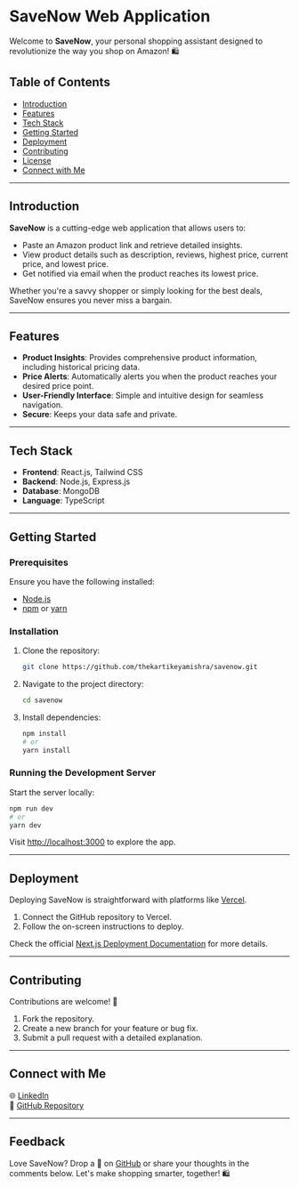 # SaveNow Web Application

Welcome to **SaveNow**, your personal shopping assistant designed to revolutionize the way you shop on Amazon! 🛍️

## Table of Contents
- [Introduction](#introduction)
- [Features](#features)
- [Tech Stack](#tech-stack)
- [Getting Started](#getting-started)
- [Deployment](#deployment)
- [Contributing](#contributing)
- [License](#license)
- [Connect with Me](#connect-with-me)

---

## Introduction
**SaveNow** is a cutting-edge web application that allows users to:
- Paste an Amazon product link and retrieve detailed insights.
- View product details such as description, reviews, highest price, current price, and lowest price.
- Get notified via email when the product reaches its lowest price.

Whether you're a savvy shopper or simply looking for the best deals, SaveNow ensures you never miss a bargain.

---

## Features
- **Product Insights**: Provides comprehensive product information, including historical pricing data.
- **Price Alerts**: Automatically alerts you when the product reaches your desired price point.
- **User-Friendly Interface**: Simple and intuitive design for seamless navigation.
- **Secure**: Keeps your data safe and private.

---

## Tech Stack
- **Frontend**: React.js, Tailwind CSS
- **Backend**: Node.js, Express.js
- **Database**: MongoDB
- **Language**: TypeScript

---

## Getting Started

### Prerequisites
Ensure you have the following installed:
- [Node.js](https://nodejs.org/)
- [npm](https://www.npmjs.com/) or [yarn](https://yarnpkg.com/)

### Installation
1. Clone the repository:
   ```bash
   git clone https://github.com/thekartikeyamishra/savenow.git
   ```
2. Navigate to the project directory:
   ```bash
   cd savenow
   ```
3. Install dependencies:
   ```bash
   npm install
   # or
   yarn install
   ```

### Running the Development Server
Start the server locally:
```bash
npm run dev
# or
yarn dev
```

Visit [http://localhost:3000](http://localhost:3000) to explore the app.

---

## Deployment
Deploying SaveNow is straightforward with platforms like [Vercel](https://vercel.com/).

1. Connect the GitHub repository to Vercel.
2. Follow the on-screen instructions to deploy.

Check the official [Next.js Deployment Documentation](https://nextjs.org/docs/deployment) for more details.

---

## Contributing
Contributions are welcome! 🎉

1. Fork the repository.
2. Create a new branch for your feature or bug fix.
3. Submit a pull request with a detailed explanation.

---

## Connect with Me
🌐 [LinkedIn](https://www.linkedin.com/in/thekartikeyamishra)  
📂 [GitHub Repository]([https://github.com/thekartikeyamishra/savenow](https://github.com/thekartikeyamishra/savenow))  

---

## Feedback
Love SaveNow? Drop a 🌟 on [GitHub](https://github.com/thekartikeyamishra/savenow) or share your thoughts in the comments below. Let's make shopping smarter, together! 🛍️
```
